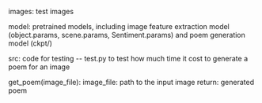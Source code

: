 images: test images

model: pretrained models, including image feature extraction model (object.params, scene.params, Sentiment.params) and poem generation model (ckpt/)

src: code for testing
-- test.py
to test how much time it cost to generate a poem for an image

get_poem(image_file): 
image_file: path to the input image
return: generated poem